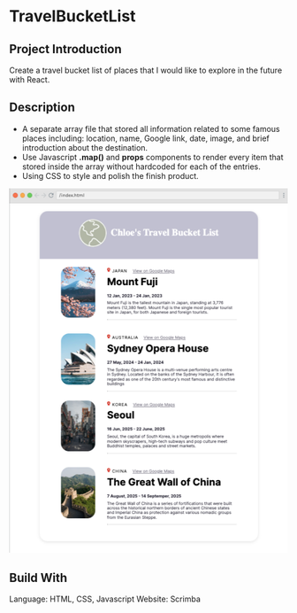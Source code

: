 # TravelBucketList

## Project Introduction
Create a travel bucket list of places that I would like to explore in the future with React.

## Description
- A separate array file that stored all information related to some famous places including: location, name, Google link, date, image, and brief introduction about the destination.
- Use Javascript **.map()** and **props** components to render every item that stored inside the array without hardcoded for each of the entries.
- Using CSS to style and polish the finish product.

![Bucket List Image](https://github.com/chloeNgo99/TravelBucketList/blob/main/File/images/bucketList.png)

## Build With
Language: HTML, CSS, Javascript
Website: Scrimba


